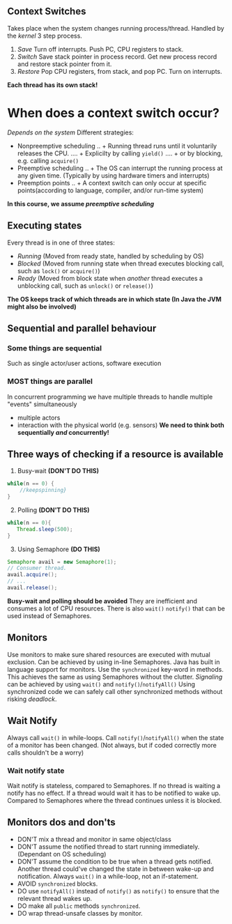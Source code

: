 ## Context Switches
Takes place when the system changes running process/thread.
Handled by the *kernel*
3 step process.

1. *Save* Turn off interrupts. Push PC, CPU registers to stack.
2. *Switch* Save stack pointer in process record. Get new process record and restore stack pointer from it.
3. *Restore* Pop CPU registers, from stack, and pop PC. Turn on interrupts.

**Each thread has its own stack!**
# When does a context switch occur?

*Depends on the system*
Different strategies:
+ Nonpreemptive scheduling
.. + Running thread runs until it voluntarily releases the CPU.
.... + Explicilty by calling `yield()`
.... + or by blocking, e.g. calling `acquire()`
+ Preemptive scheduling 
.. + The OS can interrupt the running process at any given time. (Typically by using hardware timers and interrupts)
+ Preemption points
.. + A context switch can only occur at specific points(according to language, compiler, and/or run-time system)

**In this course, we assume _preemptive_ _scheduling_** 

## Executing states
Every thread is in one of three states:
+ *Running* (Moved from ready state, handled by scheduling by OS)
+ *Blocked* (Moved from running state when thread executes blocking call, such as `lock()` or `acquire()`)
+ *Ready* (Moved from block state when _another_ thread executes a unblocking call, such as `unlock()` or `release()`)

**The OS keeps track of which threads are in which state (In Java the JVM might also be involved)**
    
## Sequential and parallel behaviour

### Some things are sequential
Such as single actor/user actions, software execution
### MOST things are parallel
In concurrent programming we have multiple threads to handle multiple "events" simultaneously
+ multiple actors
+ interaction with the physical world (e.g. sensors)
**We need to think both sequentially _and_ concurrently!**

## Three ways of checking if a resource is available

1. Busy-wait **(DON'T DO THIS)**
```java
while(n == 0) {
    //keepspinning}
}
```
2. Polling **(DON'T DO THIS)**
```java
while(n == 0){
   Thread.sleep(500);
}
```
3. Using Semaphore **(DO THIS)**
```java
Semaphore avail = new Semaphore(1);
// Consumer thread.
avail.acquire();
// ...
avail.release();
```
**Busy-wait and polling should be avoided** They are inefficient and consumes a lot of CPU resources.
There is also `wait()` `notify()` that can be used instead of Semaphores.

## Monitors

Use monitors to make sure shared resources are executed with mutual exclusion.
Can be achieved by using in-line Semaphores.
Java has built in language support for monitors.
Use the `synchronized` key-word in methods.
This achieves the same as using Semaphores without the clutter.
*Signaling* can be achieved by using `wait()` and `notify()`/`notifyAll()`
Using synchronized code we can safely call other synchronized methods without risking _deadlock_.

## Wait Notify
Always call `wait()` in while-loops.
Call `notify()`/`notifyAll()` when the state of a monitor has been changed. (Not always, but if coded correctly more calls shouldn't be a worry)

### Wait notify state
Wait notify is stateless, compared to Semaphores.
If no thread is waiting a notify has no effect.
If a thread would wait it has to be notified to wake up. Compared to Semaphores where the thread continues unless it is blocked.

## Monitors dos and don'ts

* DON'T mix a thread and monitor in same object/class
* DON'T assume the notified thread to start running immediately. (Dependant on OS scheduling) 
* DON'T assume the condition to be true when a thread gets notified. Another thread could've changed the state in between wake-up and notification.
Always `wait()` in a while-loop, not an if-statement.
* AVOID `synchronized` blocks.
* DO use `notifyAll()` instead of `notify()` as `notify()` to ensure that the relevant thread wakes up.
* DO make all `public` methods `synchronized`.
* DO wrap thread-unsafe classes by monitor.


